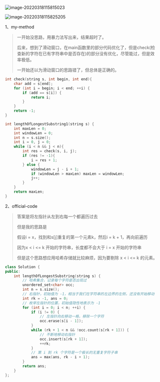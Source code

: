 ![image-20220318115815023](C:\Users\lenovo\AppData\Roaming\Typora\typora-user-images\image-20220318115815023.png)

![image-20220318115825205](C:\Users\lenovo\AppData\Roaming\Typora\typora-user-images\image-20220318115825205.png)



1、my-method

> 一开始没思路，用暴力法写出来，结果超时了。
>
> 后来，想到了滑动窗口，在main函数里的部分代码优化了，但是check(检查新的字符在已有字符串中是否存在)的部分没有优化，尽管能过，但是效率极低。
>
> 一开始还以为滑动窗口的思路错了，但总体是正确的。



```cpp
int check(string s, int begin, int end){
    char add = s[end];
    for (int i = begin; i < end; ++i) {
        if (add == s[i]) {
            return i;
        }
    }
    return -1;
}

int lengthOfLongestSubstring1(string s) {
    int maxLen = 0;
    int windowLen = 0;
    int n = s.size();
    int i = 0, j = 0;
    while (i < n && j < n){
        int res = check(s, i, j);
        if (res != -1){
            i = res + 1;
        } else {
            windowLen = j - i + 1;
            if (windowLen > maxLen) maxLen = windowLen;
            j++;
        }
    }
    return maxLen;
}
```



2、official-code

> 答案是将左指针从左到右每一个都遍历过去
>
> 但是我的思路是
>
> 假设i = x，找到和s[j]重复的第一个元素k，然后i = k + 1，再向前遍历
>
> 因为x < i <= k 开始的字符串，长度都不会大于 i = x 开始的字符串
>
> 但是这个思路想应用哈希存储就比较麻烦，因为要剔除 x < i <= k 的元素。

```cpp
class Solution {
public:
    int lengthOfLongestSubstring(string s) {
        // 哈希集合，记录每个字符是否出现过
        unordered_set<char> occ;
        int n = s.size();
        // 右指针，初始值为 -1，相当于我们在字符串的左边界的左侧，还没有开始移动
        int rk = -1, ans = 0;
        // 枚举左指针的位置，初始值隐性地表示为 -1
        for (int i = 0; i < n; ++i) {
            if (i != 0) {
                // 左指针向右移动一格，移除一个字符
                occ.erase(s[i - 1]);
            }
            while (rk + 1 < n && !occ.count(s[rk + 1])) {
                // 不断地移动右指针
                occ.insert(s[rk + 1]);
                ++rk;
            }
            // 第 i 到 rk 个字符是一个极长的无重复字符子串
            ans = max(ans, rk - i + 1);
        }
        return ans;
    }
};
```

